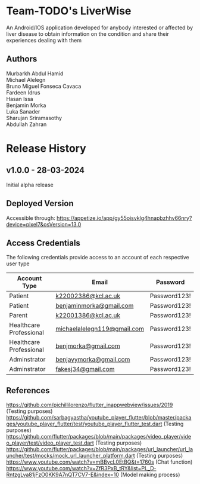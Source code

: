# Team-TODO's LiverWise
 An Android/IOS application developed for anybody interested or affected by liver disease to obtain information on the condition and share their experiences dealing with them

## Authors  
Murbarkh Abdul Hamid  
Michael Alelegn  
Bruno Miguel Fonseca Cavaca  
Fardeen Idrus  
Hasan Issa  
Benjamin Morka  
Luka Sanader  
Sharujan Sriramasothy  
Abdullah Zahran  


# Release History

## v1.0.0 - 28-03-2024

Initial alpha release

## Deployed Version
Accessible through: https://appetize.io/app/gy55oisvklg4hnapbzhhv66nry?device=pixel7&osVersion=13.0

## Access Credentials
The following credentials provide access to an account of each respective user type  

| Account Type | Email | Password |
| ------------ | ----- | -------- |
| Patient      | k22002386@kcl.ac.uk | Password123! |
| Patient      | benjaminmorka@gmail.com | Password123! | 
| Parent       | k22001386@kcl.ac.uk | Password123! |
| Healthcare Professional | michaelalelegn119@gmail.com | Password123! |
| Healthcare Professional | benjmorka@gmail.com | Password123! |
| Adminstrator | benjayymorka@gmail.com | Password123! |
| Adminstrator | fakesj34@gmail.com | Password123! |  

## References

https://github.com/pichillilorenzo/flutter_inappwebview/issues/2019 (Testing purposes)  
https://github.com/sarbagyastha/youtube_player_flutter/blob/master/packages/youtube_player_flutter/test/youtube_player_flutter_test.dart (Testing purposes)  
https://github.com/flutter/packages/blob/main/packages/video_player/video_player/test/video_player_test.dart (Testing purposes)  
https://github.com/flutter/packages/blob/main/packages/url_launcher/url_launcher/test/mocks/mock_url_launcher_platform.dart (Testing purposes)  
https://www.youtube.com/watch?v=mBBycL0EtBQ&t=1760s  (Chat function)  
https://www.youtube.com/watch?v=ZfR3PxB_tRY&list=PL_D-RntzgLva81jFzO0KK9A7nQT7CV7-E&index=10 (Model making process) 


